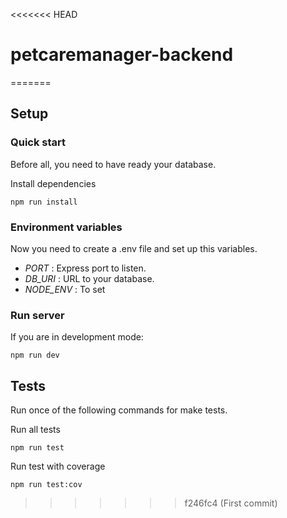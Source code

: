 <<<<<<< HEAD
# petcaremanager-backend
=======
## Setup

### Quick start

Before all, you need to have ready your database.

Install dependencies

```
npm run install
```

### Environment variables

Now you need to create a .env file and set up this variables.

- _PORT_ : Express port to listen.
- _DB_URI_ : URL to your database.
- _NODE_ENV_ : To set 

### Run server

If you are in development mode:

```
npm run dev
```

## Tests

Run once of the following commands for make tests.

Run all tests

```
npm run test
```

Run test with coverage

```
npm run test:cov
```
>>>>>>> f246fc4 (First commit)
